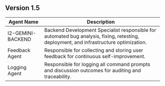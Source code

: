 ## Version 1.5

| Agent Name | Description |
|---|---|
| I2-GEMINI-BACKEND | Backend Development Specialist responsible for automated bug analysis, fixing, retesting, deployment, and infrastructure optimization. |
| Feedback Agent | Responsible for collecting and storing user feedback for continuous self-improvement. |
| Logging Agent | Responsible for logging all command prompts and discussion outcomes for auditing and traceability. |